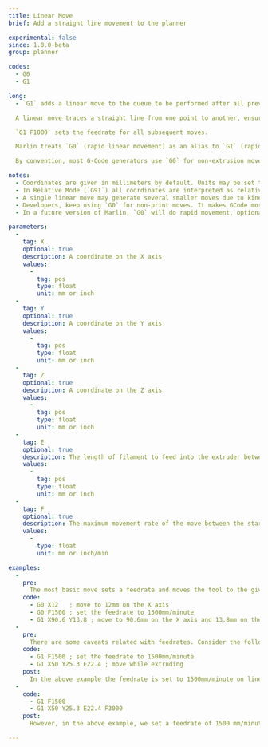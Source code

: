 ```yaml
---
title: Linear Move
brief: Add a straight line movement to the planner

experimental: false
since: 1.0.0-beta
group: planner

codes:
  - G0
  - G1

long:
  - `G1` adds a linear move to the queue to be performed after all previous moves are completed. The `G1` command yields control back to the command parser as soon as the command is queued. It may delay the parser while awaiting a slot in the queue.

  A linear move traces a straight line from one point to another, ensuring that the specified axes will arrive simultaneously at the given coordinates (by linear interpolation). The speed may change over time following an acceleration curve, according to the acceleration and jerk settings of the given axes.

  `G1 F1000` sets the feedrate for all subsequent moves.

  Marlin treats `G0` (rapid linear movement) as an alias to `G1` (rapid movement).

  By convention, most G-Code generators use `G0` for non-extrusion movements (those without the E axis) and `G1` for moves that include extrusion. This is meant to allow a kinematic system to, optionally, do a more rapid uninterpolated movement requiring much less calculation.

notes:
  - Coordinates are given in millimeters by default. Units may be set to inches by `G20`.
  - In Relative Mode (`G91`) all coordinates are interpreted as relative, adding onto the previous position.
  - A single linear move may generate several smaller moves due to kinematics and bed leveling compensation.
  - Developers, keep using `G0` for non-print moves. It makes GCode more adaptable to lasers, engravers, etc.
  - In a future version of Marlin, `G0` will do rapid movement, optionally, on SCARA machines.

parameters:
  -
    tag: X
    optional: true
    description: A coordinate on the X axis
    values:
      -
        tag: pos
        type: float
        unit: mm or inch
  -
    tag: Y
    optional: true
    description: A coordinate on the Y axis
    values:
      -
        tag: pos
        type: float
        unit: mm or inch
  -
    tag: Z
    optional: true
    description: A coordinate on the Z axis
    values:
      -
        tag: pos
        type: float
        unit: mm or inch
  -
    tag: E
    optional: true
    description: The length of filament to feed into the extruder between the start and end point
    values:
      -
        tag: pos
        type: float
        unit: mm or inch
  -
    tag: F
    optional: true
    description: The maximum movement rate of the move between the start and end point. The feedrate set here applies to subsequent moves that omit this parameter.
    values:
      -
        type: float
        unit: mm or inch/min

examples:
  -
    pre:
      The most basic move sets a feedrate and moves the tool to the given position.
    code:
      - G0 X12   ; move to 12mm on the X axis
      - G0 F1500 ; set the feedrate to 1500mm/minute
      - G1 X90.6 Y13.8 ; move to 90.6mm on the X axis and 13.8mm on the Y axis
  -
    pre:
      There are some caveats related with feedrates. Consider the following&#x3A;
    code:
      - G1 F1500 ; set the feedrate to 1500mm/minute
      - G1 X50 Y25.3 E22.4 ; move while extruding
    post:
      In the above example the feedrate is set to 1500mm/minute on line 1, then move the tool 50mm on the X axis and 25.3mm on the Y axis while extruding 22.4mm of filament between the two points.
  -
    code:
      - G1 F1500
      - G1 X50 Y25.3 E22.4 F3000
    post:
      However, in the above example, we set a feedrate of 1500 mm/minute on line 1, then do the move described above accelerating to a feedrate of 3000 mm/minute as it does so. The extrusion will accelerate along with the X and Y movement, so everything stays synchronized.

---
```

